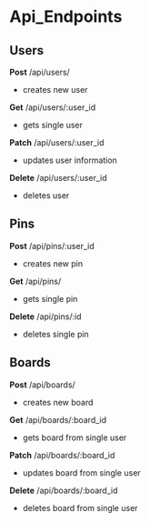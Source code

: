 # Api_Endpoints

## **Users**

**Post**
/api/users/
 - creates new user

**Get**
/api/users/:user_id
 - gets single user

**Patch**
/api/users/:user_id
 - updates user information

**Delete**
/api/users/:user_id
 - deletes user

## **Pins**
**Post**
/api/pins/:user_id
* creates new pin

**Get**
/api/pins/
* gets single pin

**Delete**
/api/pins/:id
* deletes single pin

## **Boards**
**Post**
/api/boards/
* creates new board

**Get**
/api/boards/:board_id
* gets board from single user

**Patch**
/api/boards/:board_id
* updates board from single user

**Delete**
/api/boards/:board_id
* deletes board from single user
